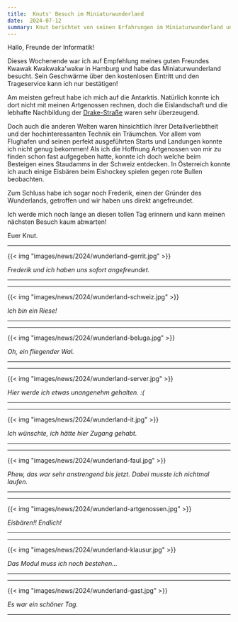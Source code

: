 ```yaml
---
title:  Knuts' Besuch im Miniaturwunderland 
date:  2024-07-12
summary: Knut berichtet von seinen Erfahrungen im Miniaturwunderland und seinem Treffen mit einem der Gründer.
---
```


Hallo, Freunde der Informatik!

Dieses Wochenende war ich auf Empfehlung meines guten Freundes Kwawak Kwakwaka'wakw in Hamburg und 
habe das Miniaturwunderland besucht. Sein Geschwärme über den kostenlosen Eintritt und den
Trageservice kann ich nur bestätigen! 

Am meisten gefreut habe ich mich auf die Antarktis. Natürlich konnte ich dort nicht mit meinen Artgenossen rechnen,
doch die Eislandschaft und die lebhafte Nachbildung der [Drake-Straße](https://de.wikipedia.org/wiki/Drakestra%C3%9Fe)
waren sehr überzeugend. 

Doch auch die anderen Welten waren hinsichtlich ihrer Detailverliebtheit und der hochinteressanten Technik ein Träumchen.
Vor allem vom Flughafen und seinen perfekt ausgeführten Starts und Landungen konnte ich nicht genug bekommen!
Als ich die Hoffnung Artgenossen von mir zu finden schon fast aufgegeben hatte, konnte ich doch welche beim
Besteigen eines Staudamms in der Schweiz entdecken. In Österreich konnte ich auch einige Eisbären beim Eishockey spielen
gegen rote Bullen beobachten.

Zum Schluss habe ich sogar noch Frederik, einen der Gründer des Wunderlands, getroffen und wir haben uns
direkt angefreundet.

Ich werde mich noch lange an diesen tollen Tag erinnern und kann meinen nächsten Besuch kaum abwarten!

Euer Knut.

---

{{< img "images/news/2024/wunderland-gerrit.jpg" >}}

_Frederik und ich haben uns sofort angefreundet._

---

---

{{< img "images/news/2024/wunderland-schweiz.jpg" >}}

_Ich bin ein Riese!_

---

---

{{< img "images/news/2024/wunderland-beluga.jpg" >}}

_Oh, ein fliegender Wal._

---

---

{{< img "images/news/2024/wunderland-server.jpg" >}}

_Hier werde ich etwas unangenehm gehalten. :(_

---

---

{{< img "images/news/2024/wunderland-it.jpg" >}}

_Ich wünschte, ich hätte hier Zugang gehabt._

---

---

{{< img "images/news/2024/wunderland-faul.jpg" >}}

_Phew, das war sehr anstrengend bis jetzt. Dabei musste ich nichtmal laufen._

---

---

{{< img "images/news/2024/wunderland-artgenossen.jpg" >}}

_Eisbären!! Endlich!_

---

---

{{< img "images/news/2024/wunderland-klausur.jpg" >}}

_Das Modul muss ich noch bestehen..._

---

---

{{< img "images/news/2024/wunderland-gast.jpg" >}}

_Es war ein schöner Tag._

---

